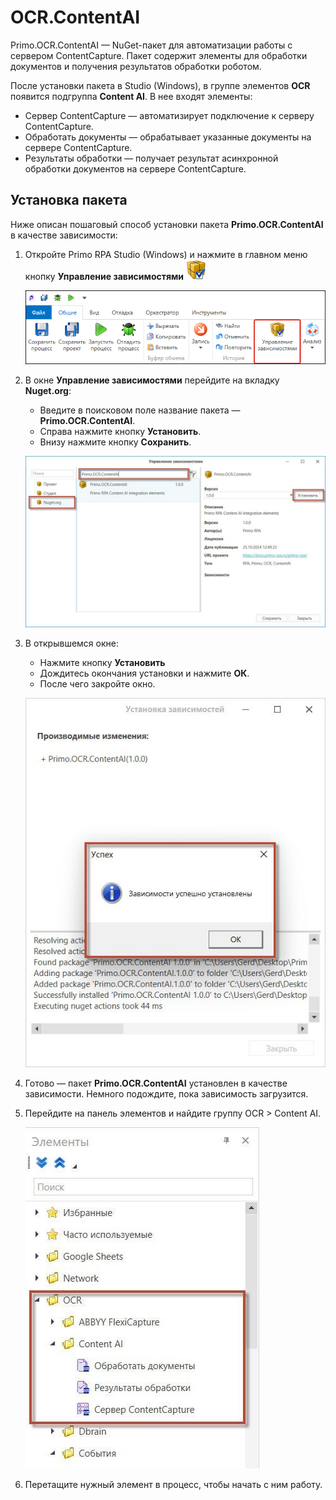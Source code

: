 # OCR.ContentAI

Primo.OCR.ContentAI — NuGet-пакет для автоматизации работы с сервером ContentCapture. Пакет содержит элементы для обработки документов и получения результатов обработки роботом.

После установки пакета в Studio (Windows), в группе элементов **OCR** появится подгруппа **Content AI**. В нее входят элементы:
* Сервер ContentCapture — автоматизирует подключение к серверу ContentCapture.
* Обработать документы — обрабатывает указанные документы на сервере ContentCapture.
* Результаты обработки — получает результат асинхронной обработки документов на сервере ContentCapture.

## Установка пакета

Ниже описан пошаговый способ установки пакета **Primo.OCR.ContentAI** в качестве зависимости:

1. Откройте Primo RPA Studio (Windows) и нажмите в главном меню кнопку **Управление зависимостями** <img src="../../../.gitbook/assets/managePackages32.png" alt="" data-size="line">

   ![](<../../../.gitbook/assets1/управление зависимостями.png>)

2. В окне **Управление зависимостями** перейдите на вкладку **Nuget.org**:
   * Введите в поисковом поле название пакета — **Primo.OCR.ContentAI**.
   * Справа нажмите кнопку **Установить**.
   * Внизу нажмите кнопку **Сохранить**.

   ![](<../../../.gitbook/assets1/windows_items/library/setup-nuget-content-ai.png>)

4. В открывшемся окне:
   * Нажмите кнопку **Установить**
   * Дождитесь окончания установки и нажмите **ОК**.
   * После чего закройте окно.

   ![](<../../../.gitbook/assets1/windows_items/library/setup-nuget-content-ai-2.png>)
 
5. Готово — пакет **Primo.OCR.ContentAI** установлен в качестве зависимости. Немного подождите, пока зависимость загрузится. 

6. Перейдите на панель элементов и найдите группу OCR > Content AI.

   ![](<../../../.gitbook/assets1/windows_items/library/ocr-content-ai-items.png>)

7. Перетащите нужный элемент в процесс, чтобы начать с ним работу.
